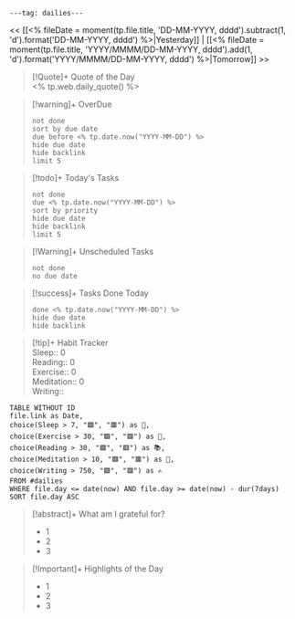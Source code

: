 
```
---tag: dailies---
```

<< [[<% fileDate = moment(tp.file.title, 'DD-MM-YYYY, dddd').subtract(1, 'd').format('DD-MM-YYYY, dddd') %>|Yesterday]] | [[<% fileDate = moment(tp.file.title, 'YYYY/MMMM/DD-MM-YYYY, dddd').add(1, 'd').format('YYYY/MMMM/DD-MM-YYYY, dddd') %>|Tomorrow]] >>

> [!Quote]+ Quote of the Day  
> <% tp.web.daily_quote() %>

> [!warning]+ OverDue  
> ```tasks  
> not done  
> sort by due date  
> due before <% tp.date.now("YYYY-MM-DD") %>  
> hide due date  
> hide backlink  
> limit 5  
> ```

> [!todo]+ Today's Tasks  
> ```tasks  
> not done  
> due <% tp.date.now("YYYY-MM-DD") %>  
> sort by priority  
> hide due date  
> hide backlink  
> limit 5  
> ```

> [!Warning]+ Unscheduled Tasks  
> ```tasks  
> not done  
> no due date

> [!success]+ Tasks Done Today  
> ```tasks  
> done <% tp.date.now("YYYY-MM-DD") %>  
> hide due date  
> hide backlink

> [!tip]+ Habit Tracker  
> Sleep:: 0  
> Reading:: 0  
> Exercise:: 0  
> Meditation:: 0  
> Writing::

```dataview  
TABLE WITHOUT ID  
file.link as Date,  
choice(Sleep > 7, "🟩", "🟥") as 🛌,  
choice(Exercise > 30, "🟩", "🟥") as 🏃,  
choice(Reading > 30, "🟩", "🟥") as 📚,  
choice(Meditation > 10, "🟩", "🟥") as 🧘,  
choice(Writing > 750, "🟩", "🟥") as ✍️  
FROM #dailies  
WHERE file.day <= date(now) AND file.day >= date(now) - dur(7days)  
SORT file.day ASC  
```

> [!abstract]+ What am I grateful for?  
> - 1  
> - 2  
> - 3
 
>[!Important]+ Highlights of the Day  
>- 1  
>- 2  
>- 3


